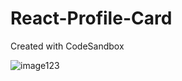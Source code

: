# React-Profile-Card
Created with CodeSandbox   



![image123](https://github.com/mperez132/React-Profile-Card/assets/56983046/f449e17f-ab6f-40b8-90a0-107ed722280e)
